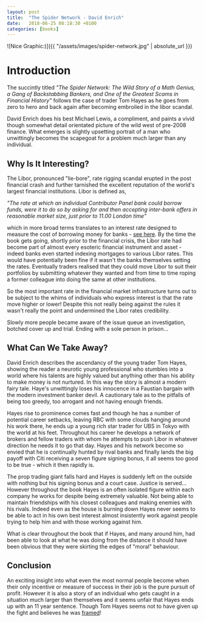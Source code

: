 ```yaml
---
layout: post
title:  "The Spider Network - David Enrich"
date:   2018-06-25 08:18:30 +0100
categories: [books]
---
```


![Nice Graphic:)]({{ "/assets/images/spider-network.jpg" | absolute_url }})
# Introduction
The succintly titled _"The Spider Network: The Wild Story of a Math Genius, a Gang of Backstabbing Bankers, and One of the Greatest Scams in Financial History"_ follows the case of trader Tom Hayes as he goes from zero to hero and back again after becoming embroiled in the libor scandal.

David Enrich does his best Michael Lewis, a compliment, and paints a vivid though somewhat detail orientated picture of the wild west of pre-2008 finance. What emerges is slightly upsetting portrait of a man who unwittingly becomes the scapegoat for a problem much larger than any individual.

## Why Is It Interesting?
The Libor, pronounced "lie-bore", rate rigging scandal erupted in the post financial crash and further tarnished the excellent reputation of the world's largest financial institutions. Libor is defined as,

_"The rate at which an individual Contributor Panel bank could borrow funds, were it to do so by asking for and then accepting inter-bank offers in reasonable market size, just prior to 11.00 London time"_

which in more broad terms translates to an interest rate designed to measure the cost of borrowing money for banks - [see here](https://en.wikipedia.org/wiki/Libor). By the time the book gets going, shortly prior to the financial crisis, the Libor rate had become part of almost every esoteric financial instrument and asset - indeed banks even started indexing mortgages to various Libor rates. This would have potentially been fine if it wasn't the banks themselves setting the rates. Eventually traders realised that they could move Libor to suit their portfolios by submitting whatever they wanted and from time to time roping a former colleague into doing the same at other institutions. 

So the most important rate in the financial market infrastructure turns out to be subject to the whims of individuals who express interest is that the rate move higher or lower! Despite this not really being against the rules it wasn't really the point and undermined the Libor rates credibility.

Slowly more people became aware of the issue queue an investigation, botched cover up and trial. Ending with a sole person in prison...


## What Can We Take Away?
David Enrich describes the ascendancy of the young trader Tom Hayes, showing the reader a neurotic young professional who stumbles into a world where his talents are highly valued but anything other than his ability to make money is not nurtured. In this way the story is almost a modern fairy tale. Haye's unwittingly loses his innocence in a Faustian bargain with the modern investment banker devil. A cautionary tale as to the pitfalls of being too greedy, too arrogant and not having enough friends.

Hayes rise to prominence comes fast and though he has a number of potential career setbacks, leaving RBC with some clouds hanging around his work there, he ends up a young rich star trader for UBS in Tokyo with the world at his feet. Throughout his career he develops a network of brokers and fellow traders with whom he attempts to push Libor in whatever direction he needs it to go that day. Hayes and his network become so envied that he is continually hunted by rival banks and finally lands the big payoff with Citi receiving a seven figure signing bonus, it all seems too good to be true - which it then rapidly is.

The prop trading giant falls hard and Hayes is suddenly left on the outside with nothing but his signing bonus and a court case. Justice is served... However throughout the book Hayes is an often isolated figure within each company he works for despite being extremely valuable. Not being able to maintain friendships with his closest colleagues and making enemies with his rivals. Indeed even as the house is burning down Hayes never seems to be able to act in his own best interest almost insistently work against people trying to help him and with those working against him.

What is clear throughout the book that if Hayes, and many around him, had been able to look at what he was doing from the distance it should have been obvious that they were skirting the edges of "moral" behaviour.

## Conclusion
An exciting insight into what even the most normal people become when their only incentive or measure of success in their job is the pure pursuit of profit. However it is also a story of an individual who gets caught in a situation much larger than themselves and it seems unfair that Hayes ends up with an 11 year sentence. Though Tom Hayes seems not to have given up the fight and believes he was [framed](https://www.fnlondon.com/articles/i-was-framed-by-ubs-tom-hayes-letters-from-prison-20180604)!
